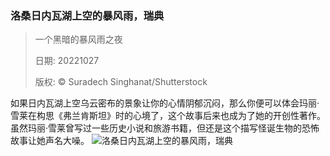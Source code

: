 ### 洛桑日内瓦湖上空的暴风雨，瑞典
> 一个黑暗的暴风雨之夜> > 日期: 20221027> > 版权: © Suradech Singhanat/Shutterstock
   
 如果日内瓦湖上空乌云密布的景象让你的心情阴郁沉闷，那么你便可以体会玛丽·雪莱在构思《弗兰肯斯坦》时的心境了，这个故事后来也成为了她的开创性著作。虽然玛丽·雪莱曾写过一些历史小说和旅游书籍，但还是这个描写怪诞生物的恐怖故事让她声名大噪。
![洛桑日内瓦湖上空的暴风雨，瑞典](https://s.cn.bing.net/th?id=OHR.FrankensteinFriday_ZH-CN5814917673_1920x1080.jpg&rf=LaDigue_1920x1080.jpg)